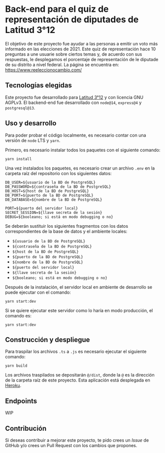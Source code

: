 # Back-end para el quiz de representación de diputades de Latitud 3°12
El objetivo de este proyecto fue ayudar a las personas a emitir un voto más informado en las elecciones de 2021. Este quiz de representación hace 10 preguntas a une usuarie sobre ciertos temas y, de acuerdo con sus respuestas, le desplegamos el porcentaje de representación de le diputade de su distrito a nivel federal. La página se encuentra en: https://www.reeleccionocambio.com/

## Tecnologías elegidas
Este proyecto fue desarrollado para [Latitud 3°12](https://www.latitud312.com/) y con licencia GNU AGPLv3. El backend-end fue desarrollado con `node@14`, `express@4` y `postgresql@13`.

## Uso y desarrollo
Para poder probar el código localmente, es necesario contar con una versión de `node` LTS y `yarn`.

Primero, es necesario instalar todos los paquetes con el siguiente comando:
```
yarn install
```
Una vez instalados los paquetes, es necesario crear un archivo `.env` en la carpeta raíz del repositorio con los siguientes datos:
```
DB_USER=${usuario de la BD de PostgreSQL}
DB_PASSWORD=${contraseña de la BD de PostgreSQL}
DB_HOST=${host de la BD de PostgreSQL}
DB_PORT=${puerto de la BD de PostgreSQL}
DB_DATABASE=${nombre de la BD de PostgreSQL}

PORT=${puerto del servidor local}
SECRET_SESSION=${llave secreta de la sesión}
DEBUG=${booleano; si está en modo debugging o no}
```
Se deberán sustituir los siguientes fragmentos con los datos correspondientes de la base de datos y el ambiente locales:
- `${usuario de la BD de PostgreSQL}`
- `${contraseña de la BD de PostgreSQL}`
- `${host de la BD de PostgreSQL}`
- `${puerto de la BD de PostgreSQL}`
- `${nombre de la BD de PostgreSQL}`
- `${puerto del servidor local}`
- `${llave secreta de la sesión}`
- `${booleano; si está en modo debugging o no}`

Después de la instalación, el servidor local en ambiente de desarrollo se puede ejecutar con el comando:
```
yarn start:dev
```
Si se quiere ejecutar este servidor como lo haría en modo producción, el comando es:
```
yarn start:dev
```

## Construcción y despliegue
Para traspilar los archivos `.ts` a `.js` es necesario ejecutar el siguiente comando:
```
yarn build
```
Los archivos traspilados se depositarán `@/dist`, donde la `@` es la dirección de la carpeta raíz de este proyecto. Esta aplicación está desplegada en [Heroku](https://heroku.com).

## Endpoints
WIP

## Contribución
Si deseas contribuir a mejorar este proyecto, te pido crees un *Issue* de GitHub y/o crees un Pull Request con los cambios que propones.


